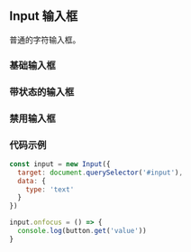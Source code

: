 ## Input 输入框

普通的字符输入框。

<section class="example">
  <h3>基础输入框</h3>

  <div>
    <div id="input1"></div>
    <div id="input2"></div>
  </div>
</section>

<section class="example">
  <h3>带状态的输入框</h3>

  <div>
    <div id="input3"></div>
    <div id="input4"></div>
  </div>
</section>

<section class="example">
  <h3>禁用输入框</h3>

  <div>
    <div id="input5"></div>
  </div>
</section>

### 代码示例
```javascript
const input = new Input({
  target: document.querySelector('#input'),
  data: {
    type: 'text'
  }
})

input.onfocus = () => {
  console.log(button.get('value'))
}
```